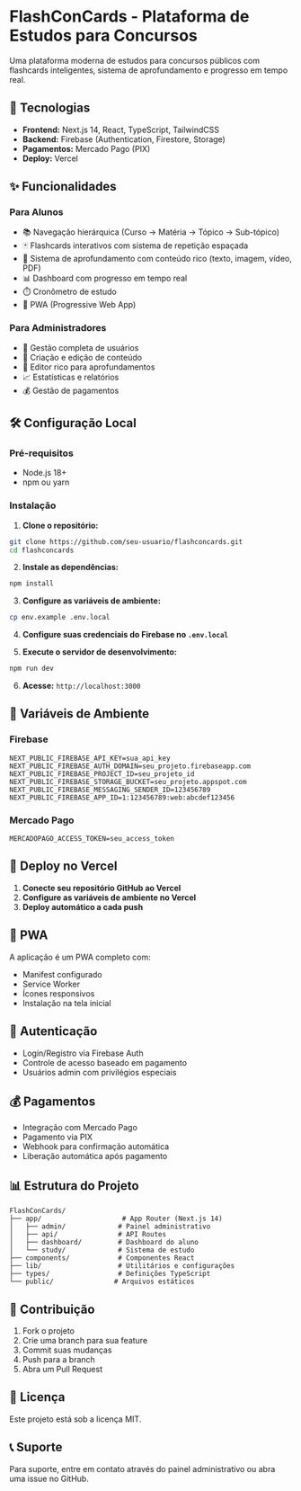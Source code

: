 # FlashConCards - Plataforma de Estudos para Concursos

Uma plataforma moderna de estudos para concursos públicos com flashcards inteligentes, sistema de aprofundamento e progresso em tempo real.

## 🚀 Tecnologias

- **Frontend:** Next.js 14, React, TypeScript, TailwindCSS
- **Backend:** Firebase (Authentication, Firestore, Storage)
- **Pagamentos:** Mercado Pago (PIX)
- **Deploy:** Vercel

## ✨ Funcionalidades

### Para Alunos
- 📚 Navegação hierárquica (Curso → Matéria → Tópico → Sub-tópico)
- 🃏 Flashcards interativos com sistema de repetição espaçada
- 📖 Sistema de aprofundamento com conteúdo rico (texto, imagem, vídeo, PDF)
- 📊 Dashboard com progresso em tempo real
- ⏱️ Cronômetro de estudo
- 📱 PWA (Progressive Web App)

### Para Administradores
- 👥 Gestão completa de usuários
- 📝 Criação e edição de conteúdo
- 🎨 Editor rico para aprofundamentos
- 📈 Estatísticas e relatórios
- 💰 Gestão de pagamentos

## 🛠️ Configuração Local

### Pré-requisitos
- Node.js 18+
- npm ou yarn

### Instalação

1. **Clone o repositório:**
```bash
git clone https://github.com/seu-usuario/flashconcards.git
cd flashconcards
```

2. **Instale as dependências:**
```bash
npm install
```

3. **Configure as variáveis de ambiente:**
```bash
cp env.example .env.local
```

4. **Configure suas credenciais do Firebase no `.env.local`**

5. **Execute o servidor de desenvolvimento:**
```bash
npm run dev
```

6. **Acesse:** `http://localhost:3000`

## 🔧 Variáveis de Ambiente

### Firebase
```env
NEXT_PUBLIC_FIREBASE_API_KEY=sua_api_key
NEXT_PUBLIC_FIREBASE_AUTH_DOMAIN=seu_projeto.firebaseapp.com
NEXT_PUBLIC_FIREBASE_PROJECT_ID=seu_projeto_id
NEXT_PUBLIC_FIREBASE_STORAGE_BUCKET=seu_projeto.appspot.com
NEXT_PUBLIC_FIREBASE_MESSAGING_SENDER_ID=123456789
NEXT_PUBLIC_FIREBASE_APP_ID=1:123456789:web:abcdef123456
```

### Mercado Pago
```env
MERCADOPAGO_ACCESS_TOKEN=seu_access_token
```

## 🚀 Deploy no Vercel

1. **Conecte seu repositório GitHub ao Vercel**
2. **Configure as variáveis de ambiente no Vercel**
3. **Deploy automático a cada push**

## 📱 PWA

A aplicação é um PWA completo com:
- Manifest configurado
- Service Worker
- Ícones responsivos
- Instalação na tela inicial

## 🔐 Autenticação

- Login/Registro via Firebase Auth
- Controle de acesso baseado em pagamento
- Usuários admin com privilégios especiais

## 💰 Pagamentos

- Integração com Mercado Pago
- Pagamento via PIX
- Webhook para confirmação automática
- Liberação automática após pagamento

## 📊 Estrutura do Projeto

```
FlashConCards/
├── app/                    # App Router (Next.js 14)
│   ├── admin/             # Painel administrativo
│   ├── api/               # API Routes
│   ├── dashboard/         # Dashboard do aluno
│   └── study/             # Sistema de estudo
├── components/            # Componentes React
├── lib/                   # Utilitários e configurações
├── types/                 # Definições TypeScript
└── public/               # Arquivos estáticos
```

## 🤝 Contribuição

1. Fork o projeto
2. Crie uma branch para sua feature
3. Commit suas mudanças
4. Push para a branch
5. Abra um Pull Request

## 📄 Licença

Este projeto está sob a licença MIT.

## 📞 Suporte

Para suporte, entre em contato através do painel administrativo ou abra uma issue no GitHub. 
